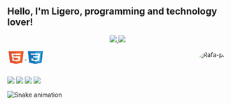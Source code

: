 ## Hello, I'm Ligero, programming and technology lover!
<div align="center">
  <a href="https://github.com/Lig3ro">
  <img height="180em" src="https://github-readme-stats.vercel.app/api?username=Lig3ro&show_icons=true&theme=dracula&include_all_commits=true&count_private=true"/>
  <img height="180em" src="https://github-readme-stats.vercel.app/api/top-langs/?username=Lig3ro&layout=compact&langs_count=7&theme=dracula"/>
</div>
<div style="display: inline_block"><br>
  <img align="center" alt="Rafa-HTML" height="30" width="40" src="https://raw.githubusercontent.com/devicons/devicon/master/icons/html5/html5-original.svg">
  <img align="center" alt="Rafa-CSS" height="30" width="40" src="https://raw.githubusercontent.com/devicons/devicon/master/icons/css3/css3-original.svg">
  <img align="right" alt="Rafa-pic" height="150" style="border-radius:50px;" src="https://cdn.discordapp.com/attachments/937785587304378378/964949179237556264/papafox.png">
</div> 
  
  ##
 
<div> 
  <a href="https://www.youtube.com/channel/UCLiiFD0XU0TdeumCl-HO_dA" target="_blank"><img src="https://img.shields.io/badge/YouTube-FF0000?style=for-the-badge&logo=youtube&logoColor=white" target="_blank"></a>
  <a href="https://www.instagram.com/ligero_designer/" target="_blank"><img src="https://img.shields.io/badge/-Instagram-%23E4405F?style=for-the-badge&logo=instagram&logoColor=white" target="_blank"></a>
 <a href="https://discord.com/users/734134493039951964" target="_blank"><img src="https://img.shields.io/badge/Discord-7289DA?style=for-the-badge&logo=discord&logoColor=white" target="_blank"></a> 
 <a href"https://github.com/Lig3ro" target="_blank"><img src="https://img.shields.io/badge/GitHub-100000?style=for-the-badge&logo=github&logoColor=white" target="_blank"></a>


 ![Snake animation](https://github.com/Lig3ro/rafaballerini/blob/output/github-contribution-grid-snake.svg)
 
</div>
